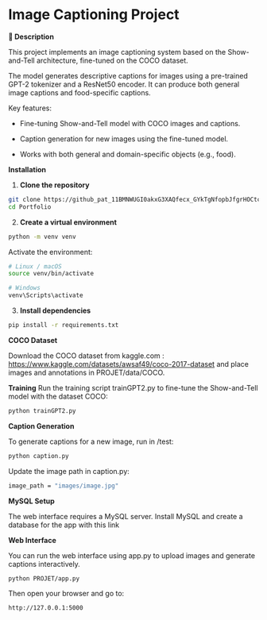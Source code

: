 # Image Captioning Project

**📌 Description**

This project implements an image captioning system based on the Show-and-Tell architecture, fine-tuned on the COCO dataset.

The model generates descriptive captions for images using a pre-trained GPT-2 tokenizer and a ResNet50 encoder. It can produce both general image captions and food-specific captions.

Key features:

- Fine-tuning Show-and-Tell model with COCO images and captions.

- Caption generation for new images using the fine-tuned model.

- Works with both general and domain-specific objects (e.g., food).

**Installation**

1. **Clone the repository**
```bash
git clone https://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@github.com/Giang-Davy/Portfolio.git
cd Portfolio
```

2. **Create a virtual environment**
```bash
python -m venv venv
```

Activate the environment:
```bash
# Linux / macOS
source venv/bin/activate

# Windows
venv\Scripts\activate
```

3. **Install dependencies**
```bash
pip install -r requirements.txt
```

**COCO Dataset**

Download the COCO dataset from kaggle.com : https://www.kaggle.com/datasets/awsaf49/coco-2017-dataset and place images and annotations in PROJET/data/COCO.

**Training**
Run the training script trainGPT2.py to fine-tune the Show-and-Tell model with the dataset COCO:

```bash
python trainGPT2.py
```

**Caption Generation**

To generate captions for a new image, run in /test:

```bash
python caption.py
```

Update the image path in caption.py:
```bash
image_path = "images/image.jpg"
```

**MySQL Setup**

The web interface requires a MySQL server.
Install MySQL and create a database for the app with this link

**Web Interface**

You can run the web interface using app.py to upload images and generate captions interactively.
```bash
python PROJET/app.py
```

Then open your browser and go to:
```bash
http://127.0.0.1:5000
```
